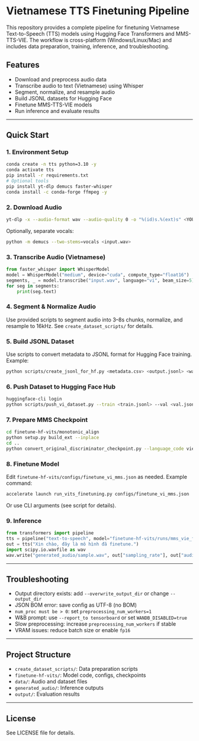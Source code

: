 
# Vietnamese TTS Finetuning Pipeline

This repository provides a complete pipeline for finetuning Vietnamese Text-to-Speech (TTS) models using Hugging Face Transformers and MMS-TTS-VIE. The workflow is cross-platform (Windows/Linux/Mac) and includes data preparation, training, inference, and troubleshooting.

## Features
- Download and preprocess audio data
- Transcribe audio to text (Vietnamese) using Whisper
- Segment, normalize, and resample audio
- Build JSONL datasets for Hugging Face
- Finetune MMS-TTS-VIE models
- Run inference and evaluate results

---

## Quick Start

### 1. Environment Setup

```bash
conda create -n tts python=3.10 -y
conda activate tts
pip install -r requirements.txt
# Optional tools
pip install yt-dlp demucs faster-whisper
conda install -c conda-forge ffmpeg -y
```

### 2. Download Audio

```bash
yt-dlp -x --audio-format wav --audio-quality 0 -o "%(id)s.%(ext)s" <YOUTUBE_URL>
```
Optionally, separate vocals:
```bash
python -m demucs --two-stems=vocals <input.wav>
```

### 3. Transcribe Audio (Vietnamese)

```python
from faster_whisper import WhisperModel
model = WhisperModel("medium", device="cuda", compute_type="float16")
segments, _ = model.transcribe("input.wav", language="vi", beam_size=5)
for seg in segments:
    print(seg.text)
```

### 4. Segment & Normalize Audio

Use provided scripts to segment audio into 3–8s chunks, normalize, and resample to 16kHz. See `create_dataset_scripts/` for details.

### 5. Build JSONL Dataset

Use scripts to convert metadata to JSONL format for Hugging Face training. Example:
```bash
python scripts/create_jsonl_for_hf.py <metadata.csv> <output.jsonl> <wavs_dir> -t 2
```

### 6. Push Dataset to Hugging Face Hub

```bash
huggingface-cli login
python scripts/push_vi_dataset.py --train <train.jsonl> --val <val.jsonl> --repo <your-username>/vi-tts-vie --private
```

### 7. Prepare MMS Checkpoint

```bash
cd finetune-hf-vits/monotonic_align
python setup.py build_ext --inplace
cd ..
python convert_original_discriminator_checkpoint.py --language_code vie --pytorch_dump_folder_path checkpoints/mms-vie-train
```

### 8. Finetune Model

Edit `finetune-hf-vits/configs/finetune_vi_mms.json` as needed. Example command:
```bash
accelerate launch run_vits_finetuning.py configs/finetune_vi_mms.json
```
Or use CLI arguments (see script for details).

### 9. Inference

```python
from transformers import pipeline
tts = pipeline("text-to-speech", model="finetune-hf-vits/runs/mms_vie_ft_single_spk", device=0)
out = tts("Xin chào, đây là mô hình đã finetune.")
import scipy.io.wavfile as wav
wav.write("generated_audio/sample.wav", out["sampling_rate"], out["audio"][0])
```

---

## Troubleshooting

- Output directory exists: add `--overwrite_output_dir` or change `--output_dir`
- JSON BOM error: save config as UTF-8 (no BOM)
- `num_proc must be > 0`: set `preprocessing_num_workers=1`
- W&B prompt: use `--report_to tensorboard` or set `WANDB_DISABLED=true`
- Slow preprocessing: increase `preprocessing_num_workers` if stable
- VRAM issues: reduce batch size or enable `fp16`

---

## Project Structure

- `create_dataset_scripts/`: Data preparation scripts
- `finetune-hf-vits/`: Model code, configs, checkpoints
- `data/`: Audio and dataset files
- `generated_audio/`: Inference outputs
- `output/`: Evaluation results

---

## License

See LICENSE file for details.
